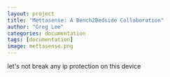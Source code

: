 ```yaml
---
layout: project
title: "Mettasense: A Bench2Bedside Collaboration"
author: "Greg Lee"
categories: documentation
tags: [documentation]
image: mettasense.png
---
```

let's not break any ip protection on this device
